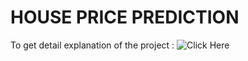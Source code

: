 # HOUSE PRICE PREDICTION
To get detail explanation of the project : ![Click Here](https://github.com/subratamondal1/House-Price-Prediction/blob/main/House%20Price%20Prediction.ipynb)

